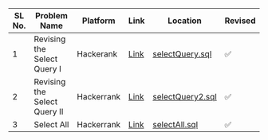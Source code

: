 | SL No. | Problem Name  | Platform           | Link           | Location | Revised |
|--------------------------|--------------------------|----------------------------|-----------------------------|-----------------------------|----------|
| 1 | Revising the Select Query I | Hackerank | <a href="https://www.hackerrank.com/challenges/revising-the-select-query">Link</a> | [selectQuery.sql](selectQuery.sql) | ✅ |
| 2 | Revising the Select Query II | Hackerrank | <a href="https://www.hackerrank.com/challenges/revising-the-select-query-2">Link</a> | [selectQuery2.sql](selectQuery2.sql) | ✅ |
| 3 | Select All | Hackerrank | <a href="https://www.hackerrank.com/challenges/select-all-sql">Link</a> | [selectAll.sql](selectAll.sql) | ✅ |